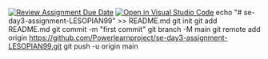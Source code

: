 [![Review Assignment Due Date](https://classroom.github.com/assets/deadline-readme-button-22041afd0340ce965d47ae6ef1cefeee28c7c493a6346c4f15d667ab976d596c.svg)](https://classroom.github.com/a/g7QA63Hz)
[![Open in Visual Studio Code](https://classroom.github.com/assets/open-in-vscode-2e0aaae1b6195c2367325f4f02e2d04e9abb55f0b24a779b69b11b9e10269abc.svg)](https://classroom.github.com/online_ide?assignment_repo_id=15586293&assignment_repo_type=AssignmentRepo)
echo "# se-day3-assignment-LESOPIAN99" >> README.md
git init
git add README.md
git commit -m "first commit"
git branch -M main
git remote add origin https://github.com/Powerlearnproject/se-day3-assignment-LESOPIAN99.git
git push -u origin main
